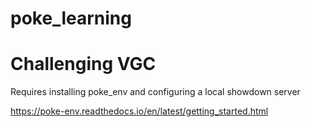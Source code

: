 # poke_learning
# Challenging VGC

Requires installing poke_env and configuring a local showdown server

https://poke-env.readthedocs.io/en/latest/getting_started.html
